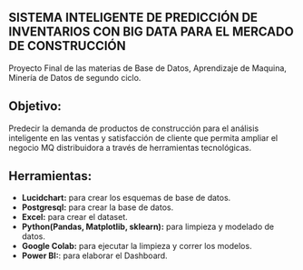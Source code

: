 ## SISTEMA INTELIGENTE DE PREDICCIÓN DE INVENTARIOS CON BIG DATA PARA EL MERCADO DE CONSTRUCCIÓN

Proyecto Final de las materias de Base de Datos, Aprendizaje de Maquina, Minería de Datos de segundo ciclo.

## Objetivo:

Predecir la demanda de productos de construcción para el análisis inteligente en las ventas y satisfacción de cliente que permita ampliar el negocio MQ distribuidora a través de herramientas tecnológicas.

## Herramientas:

- **Lucidchart:** para crear los esquemas de base de datos.
- **Postgresql:** para crear la base de datos.
- **Excel:** para crear el dataset.
- **Python(Pandas, Matplotlib, sklearn):** para limpieza y modelado de datos.
- **Google Colab:** para ejecutar la limpieza y correr los modelos.
- **Power BI:**: para elaborar el Dashboard.
